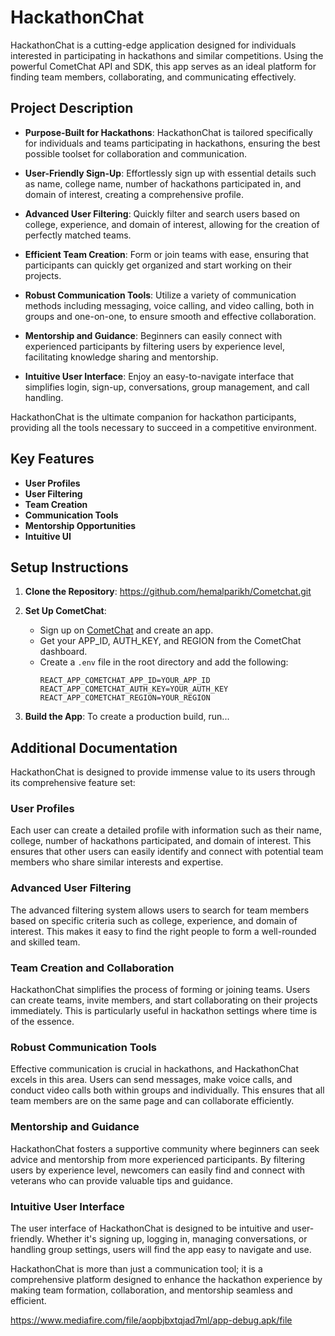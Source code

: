 # HackathonChat

HackathonChat is a cutting-edge application designed for individuals interested in participating in hackathons and similar competitions. Using the powerful CometChat API and SDK, this app serves as an ideal platform for finding team members, collaborating, and communicating effectively.

## Project Description

- **Purpose-Built for Hackathons**: HackathonChat is tailored specifically for individuals and teams participating in hackathons, ensuring the best possible toolset for collaboration and communication.
  
- **User-Friendly Sign-Up**: Effortlessly sign up with essential details such as name, college name, number of hackathons participated in, and domain of interest, creating a comprehensive profile.
  
- **Advanced User Filtering**: Quickly filter and search users based on college, experience, and domain of interest, allowing for the creation of perfectly matched teams.
  
- **Efficient Team Creation**: Form or join teams with ease, ensuring that participants can quickly get organized and start working on their projects.
  
- **Robust Communication Tools**: Utilize a variety of communication methods including messaging, voice calling, and video calling, both in groups and one-on-one, to ensure smooth and effective collaboration.
  
- **Mentorship and Guidance**: Beginners can easily connect with experienced participants by filtering users by experience level, facilitating knowledge sharing and mentorship.
  
- **Intuitive User Interface**: Enjoy an easy-to-navigate interface that simplifies login, sign-up, conversations, group management, and call handling.

HackathonChat is the ultimate companion for hackathon participants, providing all the tools necessary to succeed in a competitive environment.

## Key Features

- **User Profiles**
- **User Filtering**
- **Team Creation**
- **Communication Tools**
- **Mentorship Opportunities**
- **Intuitive UI**

## Setup Instructions

1. **Clone the Repository**:
https://github.com/hemalparikh/Cometchat.git

2. **Set Up CometChat**:
    - Sign up on [CometChat](https://www.cometchat.com/) and create an app.
    - Get your APP_ID, AUTH_KEY, and REGION from the CometChat dashboard.
    - Create a `.env` file in the root directory and add the following:
        ```env
        REACT_APP_COMETCHAT_APP_ID=YOUR_APP_ID
        REACT_APP_COMETCHAT_AUTH_KEY=YOUR_AUTH_KEY
        REACT_APP_COMETCHAT_REGION=YOUR_REGION
        ```

3. **Build the App**:
    To create a production build, run...


## Additional Documentation

HackathonChat is designed to provide immense value to its users through its comprehensive feature set:

### User Profiles

Each user can create a detailed profile with information such as their name, college, number of hackathons participated, and domain of interest. This ensures that other users can easily identify and connect with potential team members who share similar interests and expertise.

### Advanced User Filtering

The advanced filtering system allows users to search for team members based on specific criteria such as college, experience, and domain of interest. This makes it easy to find the right people to form a well-rounded and skilled team.

### Team Creation and Collaboration

HackathonChat simplifies the process of forming or joining teams. Users can create teams, invite members, and start collaborating on their projects immediately. This is particularly useful in hackathon settings where time is of the essence.

### Robust Communication Tools

Effective communication is crucial in hackathons, and HackathonChat excels in this area. Users can send messages, make voice calls, and conduct video calls both within groups and individually. This ensures that all team members are on the same page and can collaborate efficiently.

### Mentorship and Guidance

HackathonChat fosters a supportive community where beginners can seek advice and mentorship from more experienced participants. By filtering users by experience level, newcomers can easily find and connect with veterans who can provide valuable tips and guidance.

### Intuitive User Interface

The user interface of HackathonChat is designed to be intuitive and user-friendly. Whether it's signing up, logging in, managing conversations, or handling group settings, users will find the app easy to navigate and use.

HackathonChat is more than just a communication tool; it is a comprehensive platform designed to enhance the hackathon experience by making team formation, collaboration, and mentorship seamless and efficient.

https://www.mediafire.com/file/aopbjbxtqjad7ml/app-debug.apk/file
